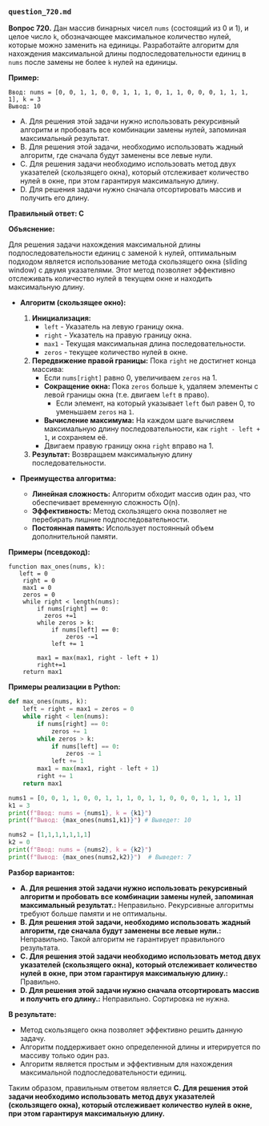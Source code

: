 ### `question_720.md`

**Вопрос 720.** Дан массив бинарных чисел `nums` (состоящий из 0 и 1), и целое число `k`, обозначающее максимальное количество нулей, которые можно заменить на единицы. Разработайте алгоритм для нахождения максимальной длины подпоследовательности единиц в `nums` после замены не более `k` нулей на единицы.

**Пример:**
```
Ввод: nums = [0, 0, 1, 1, 0, 0, 1, 1, 1, 0, 1, 1, 0, 0, 0, 1, 1, 1, 1], k = 3
Вывод: 10
```

-   A. Для решения этой задачи нужно использовать рекурсивный алгоритм  и пробовать все комбинации замены нулей, запоминая  максимальный  результат.
-   B. Для решения этой задачи, необходимо использовать жадный алгоритм,  где сначала будут заменены все левые нули.
-  C.  Для решения задачи необходимо использовать метод  двух указателей (скользящего окна), который отслеживает количество нулей в  окне,  при этом  гарантируя  максимальную длину.
-   D. Для решения задачи нужно сначала отсортировать массив и получить его длину.

**Правильный ответ: C**

**Объяснение:**

Для решения задачи нахождения максимальной длины подпоследовательности единиц с заменой `k` нулей, оптимальным подходом является использование метода скользящего окна (sliding window) с двумя указателями. Этот метод позволяет эффективно отслеживать количество нулей в текущем окне и находить максимальную длину.

*   **Алгоритм (скользящее окно):**
    1.  **Инициализация:**
         *  `left` - Указатель на левую границу окна.
        *   `right` - Указатель на правую границу окна.
         * `max1`  - Текущая максимальная длина последовательности.
        *   `zeros` - текущее количество нулей в  окне.
    2.  **Передвижение правой границы:** Пока `right` не достигнет конца массива:
          *   Если `nums[right]` равно 0, увеличиваем `zeros` на 1.
        *   **Сокращение окна:** Пока `zeros` больше `k`, удаляем  элементы с левой границы окна  (т.е. двигаем `left` в право).
               * Если элемент,  на который указывает `left`  был равен 0, то  уменьшаем `zeros` на `1`.
        *  **Вычисление максимума:** На каждом шаге вычисляем  максимальную длину последовательности, как `right - left + 1`, и сохраняем её.
         *  Двигаем правую границу окна  `right` вправо на 1.
    3. **Результат:**  Возвращаем максимальную длину последовательности.

*   **Преимущества алгоритма:**
    *   **Линейная сложность:** Алгоритм обходит массив один раз, что обеспечивает временную сложность O(n).
    *  **Эффективность:**  Метод скользящего окна  позволяет не перебирать лишние подпоследовательности.
    *  **Постоянная память:**   Использует  постоянный объем дополнительной памяти.

**Примеры (псевдокод):**
```
function max_ones(nums, k):
   left = 0
    right = 0
    max1 = 0
    zeros = 0
    while right < length(nums):
        if nums[right] == 0:
          zeros +=1
        while zeros > k:
            if nums[left] == 0:
                zeros -=1
            left += 1

        max1 = max(max1, right - left + 1)
        right+=1
    return max1
```

**Примеры реализации в Python:**
```python
def max_ones(nums, k):
    left = right = max1 = zeros = 0
    while right < len(nums):
        if nums[right] == 0:
            zeros += 1
        while zeros > k:
            if nums[left] == 0:
                zeros -= 1
            left += 1
        max1 = max(max1, right - left + 1)
        right += 1
    return max1

nums1 = [0, 0, 1, 1, 0, 0, 1, 1, 1, 0, 1, 1, 0, 0, 0, 1, 1, 1, 1]
k1 = 3
print(f"Ввод: nums = {nums1}, k = {k1}")
print(f"Вывод: {max_ones(nums1,k1)}") # Выведет: 10

nums2 = [1,1,1,1,1,1,1]
k2 = 0
print(f"Ввод: nums = {nums2}, k = {k2}")
print(f"Вывод: {max_ones(nums2,k2)}")  # Выведет: 7
```
**Разбор вариантов:**
*   **A. Для решения этой задачи нужно использовать рекурсивный алгоритм  и пробовать все комбинации замены нулей, запоминая  максимальный  результат.:** Неправильно. Рекурсивные алгоритмы требуют больше памяти и не оптимальны.
*  **B. Для решения этой задачи, необходимо использовать жадный алгоритм,  где сначала будут заменены все левые нули.:** Неправильно. Такой алгоритм не гарантирует правильного результата.
*   **C.  Для решения этой задачи необходимо использовать метод  двух указателей (скользящего окна), который отслеживает количество нулей в  окне,  при этом  гарантируя  максимальную длину.:** Правильно.
*   **D. Для решения этой задачи нужно сначала отсортировать массив и получить его длину.:** Неправильно. Сортировка не нужна.

**В результате:**
*  Метод скользящего окна позволяет эффективно решить данную задачу.
*  Алгоритм  поддерживает окно определенной длины и итерируется по массиву только один раз.
*  Алгоритм является простым и эффективным для  нахождения максимальной подпоследовательности единиц.

Таким образом, правильным ответом является **C. Для решения этой задачи необходимо использовать метод  двух указателей (скользящего окна), который отслеживает количество нулей в  окне,  при этом  гарантируя  максимальную длину.**
